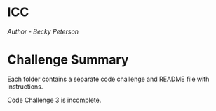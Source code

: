 # ICC
*Author - Becky Peterson*

# Challenge Summary
Each folder contains a separate code challenge and README file with instructions.

Code Challenge 3 is incomplete.